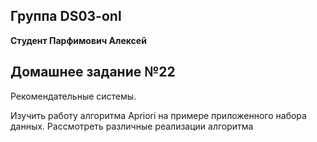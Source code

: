 ## Группа DS03-onl

__Студент Парфимович Алексей__

## Домашнее задание №22

Рекомендательные системы.  

Изучить работу алгоритма Apriori на примере приложенного набора данных.
Рассмотреть различные реализации алгоритма